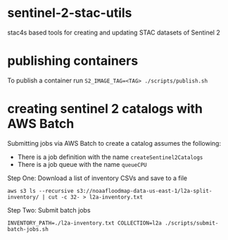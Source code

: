 # sentinel-2-stac-utils
stac4s based tools for creating and updating STAC datasets of Sentinel 2

# publishing containers

To publish a container run `S2_IMAGE_TAG=<TAG> ./scripts/publish.sh`

# creating sentinel 2 catalogs with AWS Batch

Submitting jobs via AWS Batch to create a catalog assumes the following:
 - There is a job definition with the name `createSentinel2Catalogs`
 - There is a job queue with the name `queueCPU`

Step One: Download a list of inventory CSVs and save to a file

```
aws s3 ls --recursive s3://noaafloodmap-data-us-east-1/l2a-split-inventory/ | cut -c 32- > l2a-inventory.txt
```

Step Two: Submit batch jobs

```
INVENTORY_PATH=./l2a-inventory.txt COLLECTION=l2a ./scripts/submit-batch-jobs.sh
```